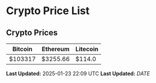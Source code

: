# Crypto Price List

## Crypto Prices
| Bitcoin | Ethereum | Litecoin |
| ------- | -------- | -------- |
| $103317 | $3255.66 | $114.0 |
**Last Updated:** 2025-01-23 22:09 UTC
**Last Updated:** $DATE$
